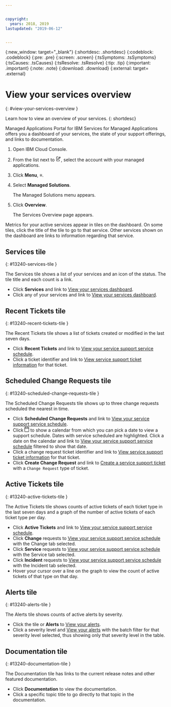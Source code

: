 ```yaml
---


copyright:
  years: 2018, 2019
lastupdated: "2019-06-12"


---
```


{:new_window: target="_blank"} 
{:shortdesc: .shortdesc} 
{:codeblock: .codeblock} 
{:pre: .pre} 
{:screen: .screen} 
{:tsSymptoms: .tsSymptoms} 
{:tsCauses: .tsCauses} 
{:tsResolve: .tsResolve} 
{:tip: .tip} 
{:important: .important} 
{:note: .note} 
{:download: .download} 
{:external: target= .external} 

# View your services overview
{: #view-your-services-overview } 

Learn how to view an overview of your services.
{: shortdesc} 

Managed Applications Portal for IBM Services for Managed Applications
offers you a dashboard of your services, the state of your support
offerings, and links to documentation.

1.  Open IBM Cloud Console.

2.  From the list next to <svg aria-label="pencil with paper"
    alt="pencil with paper" viewBox="0 0 32 32" width="16"
    height="16"><path d="M22 22v6H6V4h10V2H6a2 2 0 0 0-2 2v24a2 2 0 0
    0 2 2h16a2 2 0 0 0 2-2v-6z"/><path d="M29.537 5.76L26.24
    2.463a1.58 1.58 0 0 0-2.236 0L10 16.467V22h5.533L29.537 7.995a1.58
    1.58 0 0 0 0-2.235zM14.704 20H12v-2.704l9.44-9.441 2.705
    2.704zM25.56 9.145l-2.704-2.704 2.267-2.267 2.704
    2.704z"/></svg>, select the account with your managed
    applications.

3.  Click **Menu**, ≡.

4.  Select **Managed Solutions**.
    
    The Managed Solutions menu appears.

5.  Click **Overview**.
    
    The Services Overview page appears.

Metrics for your active services appear in tiles on the dashboard. On
some tiles, click the title of the tile to go to that service. Other
services shown on the dashboard are links to information regarding that
service.

## Services tile
{: #13240-services-tile } 

The Services tile shows a list of your services and an icon of the
status. The tile title and each count is a link.

  - Click **Services** and link to [View your services
    dashboard](/docs/managed-solutions/view-your-services-dashboard.html "View your services dashboard").
  - Click any of your services and link to [View your services
    dashboard](/docs/managed-solutions/view-your-services-dashboard.html "View your services dashboard").

## Recent Tickets tile
{: #13240-recent-tickets-tile } 

The Recent Tickets tile shows a list of tickets created or modified in
the last seven days.

  - Click **Recent Tickets** and link to [View your service support
    service
    schedule](/docs/managed-solutions/view-your-service-support-service-schedule.html "View your service support service schedule").
  - Click a ticket identifier and link to [View service support ticket
    information](/docs/managed-solutions/view-service-support-ticket-information.html "View service support ticket information")
    for that ticket.

## Scheduled Change Requests tile
{: #13240-scheduled-change-requests-tile } 

The Scheduled Change Requests tile shows up to three change requests
scheduled the nearest in time.

  - Click **Scheduled Change Requests** and link to [View your service
    support service
    schedule](/docs/managed-solutions/view-your-service-support-service-schedule.html "View your service support service schedule").
  - Click <svg aria-label="calendar outline" alt="calendar outline"
    fill-rule="evenodd" height="16" viewBox="0 0 14 16"
    width="14"><path d="M0 5h14v1H0V5zm3-5h1v4H3V0zm7 0h1v4h-1V0zM0
    2.5A1.5 1.5 0 0 1 1.5 1h11A1.5 1.5 0 0 1 14 2.5v12a1.5 1.5 0 0 1-1.5
    1.5h-11A1.5 1.5 0 0 1 0 14.5v-12zm1 0v12a.5.5 0 0 0 .5.5h11a.5.5 0 0
    0 .5-.5v-12a.5.5 0 0 0-.5-.5h-11a.5.5 0 0 0-.5.5z"
    fill-rule="nonzero"/></svg> to show a calendar from which you can
    pick a date to view a support schedule. Dates with service scheduled
    are highlighted. Click a date on the calendar and link to [View your
    service support service
    schedule](/docs/managed-solutions/view-your-service-support-service-schedule.html "View your service support service schedule")
    filtered to show that date.
  - Click a change request ticket identifier and link to [View service
    support ticket
    information](/docs/managed-solutions/view-service-support-ticket-information.html "View service support ticket information")
    for that ticket.
  - Click **Create Change Request** and link to [Create a service
    support
    ticket](/docs/managed-solutions/create-a-service-support-ticket.html "Create a service support ticket")
    with a `Change Request` type of ticket.

## Active Tickets tile
{: #13240-active-tickets-tile } 

The Active Tickets tile shows counts of active tickets of each ticket
type in the last seven days and a graph of the number of active tickets
of each ticket type per day.

  - Click **Active Tickets** and link to [View your service support
    service
    schedule](/docs/managed-solutions/view-your-service-support-service-schedule.html "View your service support service schedule").
  - Click **Change** requests to [View your service support service
    schedule](/docs/managed-solutions/view-your-service-support-service-schedule.html "View your service support service schedule")
    with the Change tab selected.
  - Click **Service** requests to [View your service support service
    schedule](/docs/managed-solutions/view-your-service-support-service-schedule.html "View your service support service schedule")
    with the Service tab selected.
  - Click **Incident** requests to [View your service support service
    schedule](/docs/managed-solutions/view-your-service-support-service-schedule.html "View your service support service schedule")
    with the Incident tab selected.
  - Hover your cursor over a line on the graph to view the count of
    active tickets of that type on that day.

## Alerts tile
{: #13240-alerts-tile } 

The Alerts tile shows counts of active alerts by severity.

  - Click the tile or **Alerts** to [View your
    alerts](/docs/managed-solutions/view-your-alerts.html "View your alerts").
  - Click a severity level and [View your
    alerts](/docs/managed-solutions/view-your-alerts.html "View your alerts")
    with the batch filter for that severity level selected, thus showing
    only that severity level in the table.

## Documentation tile
{: #13240-documentation-tile } 

The Documentation tile has links to the current release notes and other
featured documentation.

  - Click **Documentation** to view the documentation.
  - Click a specific topic title to go directly to that topic in the
    documentation.
